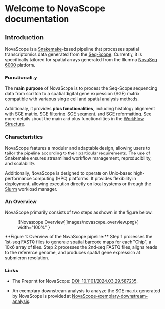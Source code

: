 # Welcome to NovaScope documentation

## Introduction
NovaScope is a [Snakemake](https://snakemake.readthedocs.io/en/stable/)-based pipeline that processes spatial transcriptomics data generated from the [Seq-Scope](https://doi.org/10.1016/j.cell.2021.05.010). Currently, it is  specifically tailored for spatial arrays generated from the Illumina [NovaSeq 6000](https://www.illumina.com/systems/sequencing-platforms/novaseq.html) platform. 

### Functionality

The **main purpose** of NovaScope is to process the Seq-Scope sequencing data from scratch to a spatial digital gene expression (SGE) matrix  compatible with variaous single cell and spatial analysis methods.

Additionaly, it provides **plus functionalities**, including histology alignment with SGE matrix, SGE filtering, SGE segment, and SGE reformatting. See more details about the main and plus functionalities in the [WorkFlow Structure](./home/workflow_structure.md).

### Characteristics
NovaScope features a modular and adaptable design, allowing users to tailor the pipeline according to their particular requirements. The use of Snakemake ensures streamlined workflow management, reproducibility, and scalability.

Additionally, NovaScope is designed to operate on Unix-based high-performance computing (HPC) platforms. It provides flexibility in deployment, allowing execution directly on local systems or through the [Slurm](https://slurm.schedmd.com/documentation.html) workload manager.

### An Overview
NovaScope primarily consists of two steps as shown in the figure below.

<figure markdown="span">
![Novascope Overview](images/novascope_overview.png){ width="100%" }
</figure>
**Figure 1: Overview of the NovaScope pipeline:** Step 1 processes the 1st-seq FASTQ files to generate spatial barcode maps for each "Chip", a 10x6 array of tiles. Step 2 processes the 2nd-seq FASTQ files, aligns reads to the reference genome, and produces spatial gene expression at submicron resolution.

### Links

* The Preprint for NovaScope: [DOI: 10.1101/2024.03.29.587285](https://www.biorxiv.org/content/10.1101/2024.03.29.587285v1).

* An exemplary downstream analysis to analyze the SGE matrix generated by NovaScope is provided at [NovaScope-exemplary-downstream-analysis](https://github.com/seqscope/NovaScope-exemplary-downstream-analysis).